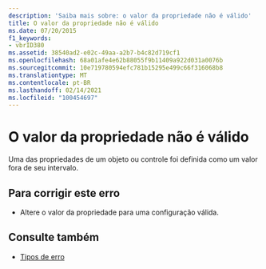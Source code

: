 ```yaml
---
description: 'Saiba mais sobre: o valor da propriedade não é válido'
title: O valor da propriedade não é válido
ms.date: 07/20/2015
f1_keywords:
- vbrID380
ms.assetid: 38540ad2-e02c-49aa-a2b7-b4c82d719cf1
ms.openlocfilehash: 68a01afe4e62b88055f9b11409a922d031a0076b
ms.sourcegitcommit: 10e719780594efc781b15295e499c66f316068b8
ms.translationtype: MT
ms.contentlocale: pt-BR
ms.lasthandoff: 02/14/2021
ms.locfileid: "100454697"
---
```

# <a name="property-value-is-not-valid"></a>O valor da propriedade não é válido

Uma das propriedades de um objeto ou controle foi definida como um valor fora de seu intervalo.  
  
## <a name="to-correct-this-error"></a>Para corrigir este erro  
  
- Altere o valor da propriedade para uma configuração válida.  
  
## <a name="see-also"></a>Consulte também

- [Tipos de erro](../programming-guide/language-features/error-types.md)

